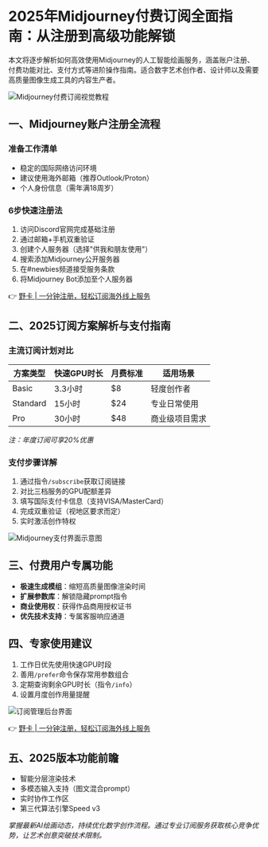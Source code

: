 # 2025年Midjourney付费订阅全面指南：从注册到高级功能解锁

本文将逐步解析如何高效使用Midjourney的人工智能绘画服务，涵盖账户注册、付费功能对比、支付方式等进阶操作指南。适合数字艺术创作者、设计师以及需要高质量图像生成工具的内容生产者。

![Midjourney付费订阅视觉教程](https://bbtdd.com/wp-content/uploads/img/881669482.webp)

## 一、Midjourney账户注册全流程

### 准备工作清单
- 稳定的国际网络访问环境
- 建议使用海外邮箱（推荐Outlook/Proton）
- 个人身份信息（需年满18周岁）

### 6步快速注册法
1. 访问Discord官网完成基础注册
2. 通过邮箱+手机双重验证
3. 创建个人服务器（选择"供我和朋友使用"）
4. 搜索添加Midjourney公开服务器
5. 在#newbies频道接受服务条款
6. 将Midjourney Bot添加至个人服务器

👉 [野卡 | 一分钟注册，轻松订阅海外线上服务](https://bbtdd.com/yeka)

## 二、2025订阅方案解析与支付指南

### 主流订阅计划对比
| 方案类型 | 快速GPU时长 | 月费标准 | 适用场景         |
|----------|-------------|----------|------------------|
| Basic    | 3.3小时     | \$8      | 轻度创作者       |
| Standard | 15小时      | \$24     | 专业日常使用     |
| Pro      | 30小时      | \$48     | 商业级项目需求   |

*注：年度订阅可享20%优惠*

### 支付步骤详解
1. 通过指令`/subscribe`获取订阅链接
2. 对比三档服务的GPU配额差异
3. 填写国际支付卡信息（支持VISA/MasterCard）
4. 完成双重验证（视地区要求而定）
5. 实时激活创作特权

![Midjourney支付界面示意图](https://bbtdd.com/wp-content/uploads/img/6632994356.webp)

## 三、付费用户专属功能
- **极速生成模组**：缩短高质量图像渲染时间
- **扩展参数库**：解锁隐藏prompt指令
- **商业使用权**：获得作品商用授权证书
- **优先技术支持**：专属客服响应通道

## 四、专家使用建议
1. 工作日优先使用快速GPU时段
2. 善用`/prefer`命令保存常用参数组合
3. 定期查询剩余GPU时长（指令`/info`）
4. 设置月度创作用量提醒

![订阅管理后台界面](https://bbtdd.com/wp-content/uploads/img/059540272884.webp)

👉 [野卡 | 一分钟注册，轻松订阅海外线上服务](https://bbtdd.com/yeka)

## 五、2025版本功能前瞻
- 智能分层渲染技术
- 多模态输入支持（图文混合prompt）
- 实时协作工作区
- 第三代算法引擎Speed v3

*掌握最新AI绘画动态，持续优化数字创作流程。通过专业订阅服务获取核心竞争优势，让艺术创意突破技术限制。*